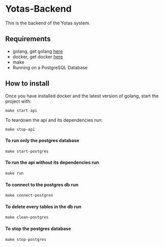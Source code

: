 # Yotas-Backend

This is the backend of the Yotas system.


## Requirements

- golang, get golang [here](https://golang.org/dl/)
- docker, get docker [here](https://docs.docker.com/get-docker/)
- make
- Running on a PostgreSQL Database


## How to install
Once you have installed docker and the latest version of golang, start the project with:

```terminal
make start-api
```

To teardown the api and its dependencies run:
```terminal
make stop-api
```

#### To run only the postgres database

```terminal
make start-postgres
```

#### To run the api without its dependencies run

```terminal
make run
```

#### To connect to the postgres db run

```terminal
make connect-postgres
```

#### To delete every tables in the db run

```terminal
make clean-postgres
```

#### To stop the postgres database

```terminal
make stop-postgres
```
